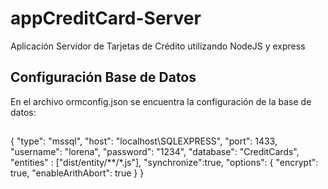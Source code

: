 # appCreditCard-Server
Aplicación Servidor de Tarjetas de Crédito utilizando NodeJS y express
## Configuración Base de Datos
En el archivo ormconfig.json se encuentra la configuración de la base de datos:
## 
{
    "type": "mssql",
    "host": "localhost\\SQLEXPRESS",
    "port": 1433,
    "username": "lorena",
    "password": "1234",
    "database": "CreditCards",
    "entities" : ["dist/entity/**/*.js"],
    "synchronize":true,
    "options": {
        "encrypt": true,
        "enableArithAbort": true
        }
 }
